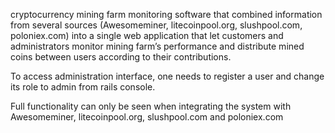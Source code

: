 cryptocurrency mining farm monitoring software that combined information from several sources (Awesomeminer, litecoinpool.org, slushpool.com, poloniex.com) into a single web application that let customers and administrators monitor mining farm’s performance and distribute mined coins between users according to their contributions.

To access administration interface, one needs to register a user and change its role to admin from rails console.

Full functionality can only be seen when integrating the system with Awesomeminer, litecoinpool.org, slushpool.com and poloniex.com
